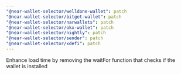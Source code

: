 ```yaml
---
"@near-wallet-selector/welldone-wallet": patch
"@near-wallet-selector/bitget-wallet": patch
"@near-wallet-selector/narwallets": patch
"@near-wallet-selector/okx-wallet": patch
"@near-wallet-selector/nightly": patch
"@near-wallet-selector/sender": patch
"@near-wallet-selector/xdefi": patch
---
```


Enhance load time by removing the waitFor function that checks if the wallet is installed
